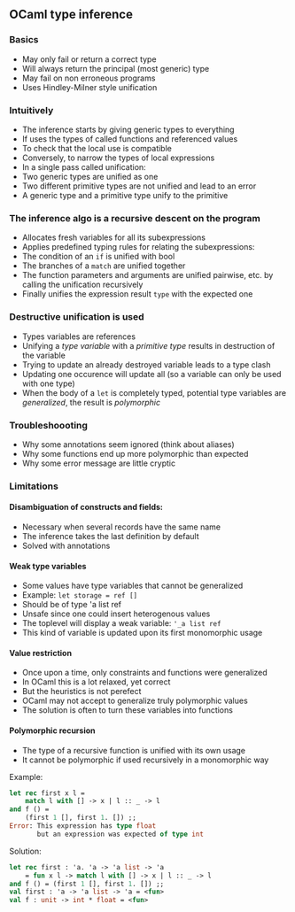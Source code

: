 ## OCaml type inference

### Basics

* May only fail or return a correct type
* Will always return the principal (most generic) type
* May fail on non erroneous programs
* Uses Hindley-Milner style unification

### Intuitively

* The inference starts by giving generic types to everything
* If uses the types of called functions and referenced values
 * To check that the local use is compatible
 * Conversely, to narrow the types of local expressions
* In a single pass called unification:
 * Two generic types are unified as one
 * Two different primitive types are not unified and lead to an error
 * A generic type and a primitive type unify to the primitive

### The inference algo is a recursive descent on the program

* Allocates fresh variables for all its subexpressions
* Applies predefined typing rules for relating the subexpressions:
 * The condition of an `if` is unified with bool
 * The branches of a `match` are unified together
 * The function parameters and arguments are unified pairwise, etc. by calling the unification recursively
* Finally unifies the expression result `type` with the expected one

### Destructive unification is used

* Types variables are references
* Unifying a *type variable* with a *primitive type* results in destruction of the variable
* Trying to update an already destroyed variable leads to a type clash
* Updating one occurence will update all (so a variable can only be used with one type)
* When the body of a `let` is completely typed, potential type variables are *generalized*, the result is *polymorphic*

### Troubleshoooting

* Why some annotations seem ignored (think about aliases)
* Why some functions end up more polymorphic than expected
* Why some error message are little cryptic

### Limitations

#### Disambiguation of constructs and fields:

* Necessary when several records have the same name
* The inference takes the last definition by default
* Solved with annotations

#### Weak type variables

* Some values have type variables that cannot be generalized
* Example: `let storage = ref []`
 * Should be of type 'a list ref
 * Unsafe since one could insert heterogenous values
* The toplevel will display a weak variable: `'_a list ref`
* This kind of variable is updated upon its first monomorphic usage

#### Value restriction

* Once upon a time, only constraints and functions were generalized
* In OCaml this is a lot relaxed, yet correct
* But the heuristics is not perefect
* OCaml may not accept to generalize truly polymorphic values
* The solution is often to turn these variables into functions

#### Polymorphic recursion

* The type of a recursive function is unified with its own usage
* It cannot be polymorphic if used recursively in a monomorphic way

Example:

```ocaml
let rec first x l =
    match l with [] -> x | l :: _ -> l
and f () =
    (first 1 [], first 1. []) ;;
Error: This expression has type float
       but an expression was expected of type int
```

Solution:
```ocaml
let rec first : 'a. 'a -> 'a list -> 'a
    = fun x l -> match l with [] -> x | l :: _ -> l
and f () = (first 1 [], first 1. []) ;;
val first : 'a -> 'a list -> 'a = <fun>
val f : unit -> int * float = <fun>
```

